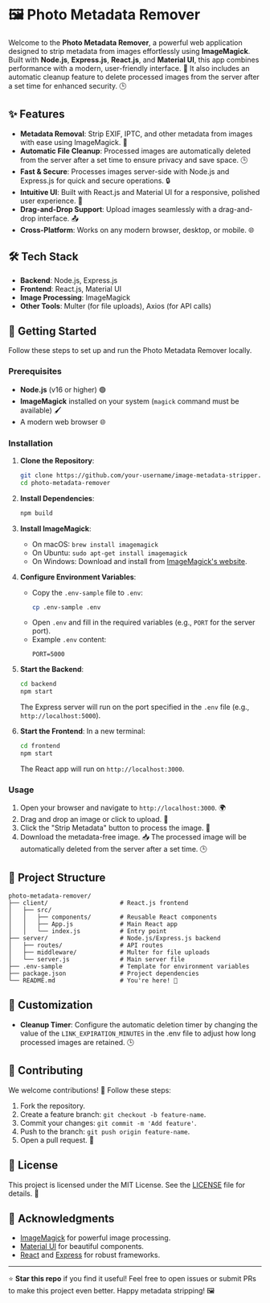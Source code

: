 # 🖼️ Photo Metadata Remover

Welcome to the **Photo Metadata Remover**, a powerful web application designed to strip metadata from images effortlessly using **ImageMagick**. Built with **Node.js**, **Express.js**, **React.js**, and **Material UI**, this app combines performance with a modern, user-friendly interface. 🚀 It also includes an automatic cleanup feature to delete processed images from the server after a set time for enhanced security. 🕒

## ✨ Features

- **Metadata Removal**: Strip EXIF, IPTC, and other metadata from images with ease using ImageMagick. 🧹
- **Automatic File Cleanup**: Processed images are automatically deleted from the server after a set time to ensure privacy and save space. 🕒
- **Fast & Secure**: Processes images server-side with Node.js and Express.js for quick and secure operations. 🔒
- **Intuitive UI**: Built with React.js and Material UI for a responsive, polished user experience. 🎨
- **Drag-and-Drop Support**: Upload images seamlessly with a drag-and-drop interface. 📤
- **Cross-Platform**: Works on any modern browser, desktop, or mobile. 🌐

## 🛠️ Tech Stack

- **Backend**: Node.js, Express.js
- **Frontend**: React.js, Material UI
- **Image Processing**: ImageMagick
- **Other Tools**: Multer (for file uploads), Axios (for API calls)

## 🚀 Getting Started

Follow these steps to set up and run the Photo Metadata Remover locally.

### Prerequisites

- **Node.js** (v16 or higher) 🟢
- **ImageMagick** installed on your system (`magick` command must be available) 🖌️
- A modern web browser 🌐

### Installation

1. **Clone the Repository**:
   ```bash
   git clone https://github.com/your-username/image-metadata-stripper.git
   cd photo-metadata-remover
   ```

2. **Install Dependencies**:
   ```bash
   npm build
   ```

3. **Install ImageMagick**:
   - On macOS: `brew install imagemagick`
   - On Ubuntu: `sudo apt-get install imagemagick`
   - On Windows: Download and install from [ImageMagick's website](https://imagemagick.org/script/download.php).

4. **Configure Environment Variables**:
   - Copy the `.env-sample` file to `.env`:
     ```bash
     cp .env-sample .env
     ```
   - Open `.env` and fill in the required variables (e.g., `PORT` for the server port).
   - Example `.env` content:
     ```env
     PORT=5000
     ```

5. **Start the Backend**:
   ```bash
   cd backend
   npm start
   ```
   The Express server will run on the port specified in the `.env` file (e.g., `http://localhost:5000`).

6. **Start the Frontend**:
   In a new terminal:
   ```bash
   cd frontend
   npm start
   ```
   The React app will run on `http://localhost:3000`.

### Usage

1. Open your browser and navigate to `http://localhost:3000`. 🌍
2. Drag and drop an image or click to upload. 📸
3. Click the "Strip Metadata" button to process the image. 🧹
4. Download the metadata-free image. 📥 The processed image will be automatically deleted from the server after a set time. 🕒

## 📂 Project Structure

```plaintext
photo-metadata-remover/
├── client/                    # React.js frontend
│   ├── src/
│   │   ├── components/        # Reusable React components
│   │   ├── App.js             # Main React app
│   │   └── index.js           # Entry point
├── server/                    # Node.js/Express.js backend
│   ├── routes/                # API routes
│   ├── middleware/            # Multer for file uploads
│   └── server.js              # Main server file
├── .env-sample                # Template for environment variables
├── package.json               # Project dependencies
└── README.md                  # You're here! 📖
```

## 🎨 Customization

- **Cleanup Timer**: Configure the automatic deletion timer by changing the value of the `LINK_EXPIRATION_MINUTES` in the .env file to adjust how long processed images are retained. 🕒

## 🤝 Contributing

We welcome contributions! 🙌 Follow these steps:

1. Fork the repository.
2. Create a feature branch: `git checkout -b feature-name`.
3. Commit your changes: `git commit -m 'Add feature'`.
4. Push to the branch: `git push origin feature-name`.
5. Open a pull request. 🚀

## 📜 License

This project is licensed under the MIT License. See the [LICENSE](GPL-3.0) file for details. 📄

## 🙏 Acknowledgments

- [ImageMagick](https://imagemagick.org/) for powerful image processing.
- [Material UI](https://mui.com/) for beautiful components.
- [React](https://reactjs.org/) and [Express](https://expressjs.com/) for robust frameworks.

---

⭐ **Star this repo** if you find it useful! Feel free to open issues or submit PRs to make this project even better. Happy metadata stripping! 🖼️